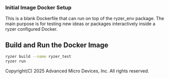  ### Initial Image Docker Setup

This is a blank Dockerfile that can run on top of the ryzer_env package.  The main purpose is for testing new ideas or packages interactively inside a ryzer configured Docker.

## Build and Run the Docker Image

```bash
ryzer build --name ryzer_test
ryzer run 
```

Copyright(C) 2025 Advanced Micro Devices, Inc. All rights reserved.